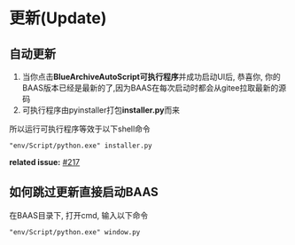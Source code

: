 # 更新(Update)

## 自动更新
1. 当你点击**BlueArchiveAutoScript可执行程序**并成功启动UI后, 恭喜你, 你的BAAS版本已经是最新的了,因为BAAS在每次启动时都会从gitee拉取最新的源码
2. 可执行程序由pyinstaller打包**installer.py**而来

所以运行可执行程序等效于以下shell命令

```shell
"env/Script/python.exe" installer.py
```
**related issue:** [#217](https://github.com/pur1fying/blue_archive_auto_script/issues/217)

## 如何跳过更新直接启动BAAS
在BAAS目录下, 打开cmd, 输入以下命令
```shell
"env/Script/python.exe" window.py
```